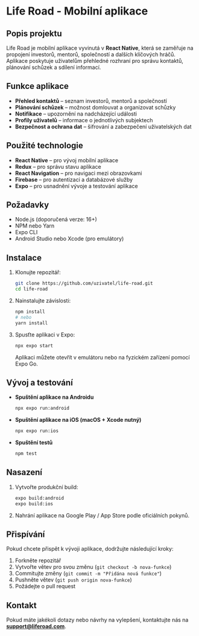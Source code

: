 # Life Road - Mobilní aplikace

## Popis projektu
Life Road je mobilní aplikace vyvinutá v **React Native**, která se zaměřuje na propojení investorů, mentorů, společností a dalších klíčových hráčů. Aplikace poskytuje uživatelům přehledné rozhraní pro správu kontaktů, plánování schůzek a sdílení informací.

## Funkce aplikace
- **Přehled kontaktů** – seznam investorů, mentorů a společností
- **Plánování schůzek** – možnost domlouvat a organizovat schůzky
- **Notifikace** – upozornění na nadcházející události
- **Profily uživatelů** – informace o jednotlivých subjektech
- **Bezpečnost a ochrana dat** – šifrování a zabezpečení uživatelských dat

## Použité technologie
- **React Native** – pro vývoj mobilní aplikace
- **Redux** – pro správu stavu aplikace
- **React Navigation** – pro navigaci mezi obrazovkami
- **Firebase** – pro autentizaci a databázové služby
- **Expo** – pro usnadnění vývoje a testování aplikace

## Požadavky
- Node.js (doporučená verze: 16+)
- NPM nebo Yarn
- Expo CLI
- Android Studio nebo Xcode (pro emulátory)

## Instalace
1. Klonujte repozitář:
   ```bash
   git clone https://github.com/uzivatel/life-road.git
   cd life-road
   ```
2. Nainstalujte závislosti:
   ```bash
   npm install
   # nebo
   yarn install
   ```
3. Spusťte aplikaci v Expo:
   ```bash
   npx expo start
   ```
   Aplikaci můžete otevřít v emulátoru nebo na fyzickém zařízení pomocí Expo Go.

## Vývoj a testování
- **Spuštění aplikace na Androidu**
  ```bash
  npx expo run:android
  ```
- **Spuštění aplikace na iOS (macOS + Xcode nutný)**
  ```bash
  npx expo run:ios
  ```
- **Spuštění testů**
  ```bash
  npm test
  ```

## Nasazení
1. Vytvořte produkční build:
   ```bash
   expo build:android
   expo build:ios
   ```
2. Nahrání aplikace na Google Play / App Store podle oficiálních pokynů.

## Přispívání
Pokud chcete přispět k vývoji aplikace, dodržujte následující kroky:
1. Forkněte repozitář
2. Vytvořte větev pro svou změnu (`git checkout -b nova-funkce`)
3. Commitujte změny (`git commit -m "Přidána nová funkce"`)
4. Pushněte větev (`git push origin nova-funkce`)
5. Požádejte o pull request

## Kontakt
Pokud máte jakékoli dotazy nebo návrhy na vylepšení, kontaktujte nás na **support@liferoad.com**.

